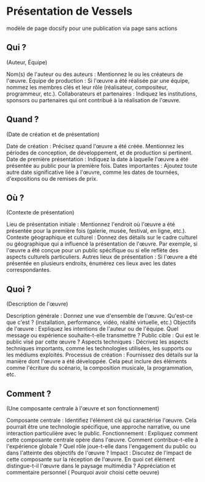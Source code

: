 # Présentation de Vessels
modèle de page docsify pour une publication via page sans actions 


## Qui ?
(Auteur, Équipe)

Nom(s) de l'auteur ou des auteurs : Mentionnez le ou les créateurs de l'œuvre.
Équipe de production : Si l'œuvre a été réalisée par une équipe, nommez les membres clés et leur rôle (réalisateur, compositeur, programmeur, etc.).
Collaborateurs et partenaires : Indiquez les institutions, sponsors ou partenaires qui ont contribué à la réalisation de l'œuvre.

## Quand ?
(Date de création et de présentation)

 Date de création : Précisez quand l'œuvre a été créée. Mentionnez les périodes de conception, de développement, et de production si pertinent.
Date de première présentation : Indiquez la date à laquelle l'œuvre a été présentée au public pour la première fois.
Dates importantes : Ajoutez toute autre date significative liée à l'œuvre, comme les dates de tournées, d'expositions ou de remises de prix.

## Où ?
(Contexte de présentation)

Lieu de présentation initiale : Mentionnez l'endroit où l'œuvre a été présentée pour la première fois (galerie, musée, festival, en ligne, etc.).
Contexte géographique et culturel : Donnez des détails sur le cadre culturel ou géographique qui a influencé la présentation de l'œuvre. Par exemple, si l'œuvre a été conçue pour un public spécifique ou si elle reflète des aspects culturels particuliers.
Autres lieux de présentation : Si l'œuvre a été présentée en plusieurs endroits, énumérez ces lieux avec les dates correspondantes.

## Quoi ?
(Description de l'œuvre)

Description générale : Donnez une vue d'ensemble de l'œuvre. Qu'est-ce que c'est ? (installation, performance, vidéo, réalité virtuelle, etc.)
Objectifs de l'œuvre : Expliquez les intentions de l'auteur ou de l'équipe. Quel message ou expérience souhaite-t-elle transmettre ?
Public cible : Qui est le public visé par cette œuvre ?
Aspects techniques : Décrivez les aspects techniques importants, comme les technologies utilisées, les supports ou les médiums exploités.
Processus de création : Fournissez des détails sur la manière dont l'œuvre a été développée. Cela peut inclure des éléments comme l'écriture du scénario, la composition musicale, la programmation, etc.

## Comment ?
(Une composante centrale à l'œuvre et son fonctionnement)

Composante centrale : Identifiez l'élément clé qui caractérise l'œuvre. Cela pourrait être une technologie spécifique, une approche narrative, ou une interaction particulière avec le public.
Fonctionnement : Expliquez comment cette composante centrale opère dans l'œuvre. Comment contribue-t-elle à l'expérience globale ? Quel rôle joue-t-elle dans l'engagement du public ou dans l'atteinte des objectifs de l'œuvre ?
Impact : Discutez de l'impact de cette composante sur la réception de l'œuvre. En quoi cet élément distingue-t-il l'œuvre dans le paysage multimédia ?
Appréciation et commentaire personnel
( Pourquoi avoir choisi cette oeuvre)